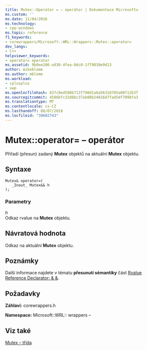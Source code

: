```yaml
---
title: Mutex::Operator = – operátor | Dokumentace Microsoftu
ms.custom: ''
ms.date: 11/04/2016
ms.technology:
- cpp-windows
ms.topic: reference
f1_keywords:
- corewrappers/Microsoft::WRL::Wrappers::Mutex::operator=
dev_langs:
- C++
helpviewer_keywords:
- operator= operator
ms.assetid: 9b0ee206-a930-4fea-8dc0-1f79839e9d13
author: mikeblome
ms.author: mblome
ms.workload:
- cplusplus
- uwp
ms.openlocfilehash: 837c8ed508b713f790d1a6a56310705a00f12b3f
ms.sourcegitcommit: 4586bfc32d8bc37ab08b24816d7fad5df709bfa3
ms.translationtype: MT
ms.contentlocale: cs-CZ
ms.lasthandoff: 08/07/2018
ms.locfileid: "39602743"
---
```

# <a name="mutexoperator-operator"></a>Mutex::operator= – operátor
Přiřadí (přesun) zadaný **Mutex** objektů na aktuální **Mutex** objektu.  
  
## <a name="syntax"></a>Syntaxe  
  
```  
Mutex& operator=(  
   _Inout_ Mutex&& h  
);  
```  
  
### <a name="parameters"></a>Parametry  
 *h*  
 Odkaz rvalue na **Mutex** objektu.  
  
## <a name="return-value"></a>Návratová hodnota  
 Odkaz na aktuální **Mutex** objektu.  
  
## <a name="remarks"></a>Poznámky  
 Další informace najdete v tématu **přesunutí sémantiky** část [Rvalue Reference Declarator: & &](../cpp/rvalue-reference-declarator-amp-amp.md).  
  
## <a name="requirements"></a>Požadavky  
 **Záhlaví:** corewrappers.h  
  
 **Namespace:** Microsoft::WRL:: wrappers –
 
 ## <a name="see-also"></a>Viz také
 [Mutex – třída](../windows/mutex-class1.md)